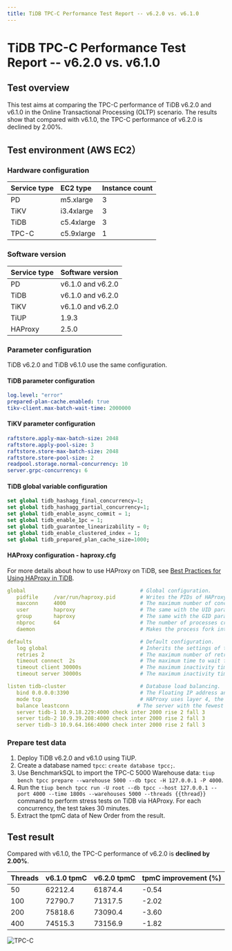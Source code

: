 ```yaml
---
title: TiDB TPC-C Performance Test Report -- v6.2.0 vs. v6.1.0
---
```


# TiDB TPC-C Performance Test Report -- v6.2.0 vs. v6.1.0

## Test overview

This test aims at comparing the TPC-C performance of TiDB v6.2.0 and v6.1.0 in the Online Transactional Processing (OLTP) scenario. The results show that compared with v6.1.0, the TPC-C performance of v6.2.0 is declined by 2.00%.

## Test environment (AWS EC2）

### Hardware configuration

| Service type | EC2 type | Instance count |
|:----------|:----------|:----------|
| PD        | m5.xlarge |     3     |
| TiKV      | i3.4xlarge|     3     |
| TiDB      | c5.4xlarge|     3     |
| TPC-C  | c5.9xlarge|     1     |

### Software version

| Service type | Software version  |
| :----------- | :---------------- |
| PD           | v6.1.0 and v6.2.0 |
| TiDB         | v6.1.0 and v6.2.0 |
| TiKV         | v6.1.0 and v6.2.0 |
| TiUP         | 1.9.3             |
| HAProxy      | 2.5.0             |

### Parameter configuration

TiDB v6.2.0 and TiDB v6.1.0 use the same configuration.

#### TiDB parameter configuration


```yaml
log.level: "error"
prepared-plan-cache.enabled: true
tikv-client.max-batch-wait-time: 2000000
```

#### TiKV parameter configuration


```yaml
raftstore.apply-max-batch-size: 2048
raftstore.apply-pool-size: 3
raftstore.store-max-batch-size: 2048
raftstore.store-pool-size: 2
readpool.storage.normal-concurrency: 10
server.grpc-concurrency: 6
```

#### TiDB global variable configuration


```sql
set global tidb_hashagg_final_concurrency=1;
set global tidb_hashagg_partial_concurrency=1;
set global tidb_enable_async_commit = 1;
set global tidb_enable_1pc = 1;
set global tidb_guarantee_linearizability = 0;
set global tidb_enable_clustered_index = 1;
set global tidb_prepared_plan_cache_size=1000;
```

#### HAProxy configuration - haproxy.cfg

For more details about how to use HAProxy on TiDB, see [Best Practices for Using HAProxy in TiDB](/best-practices/haproxy-best-practices.md).


```yaml
global                                     # Global configuration.
   pidfile     /var/run/haproxy.pid        # Writes the PIDs of HAProxy processes into this file.
   maxconn     4000                        # The maximum number of concurrent connections for a single HAProxy process.
   user        haproxy                     # The same with the UID parameter.
   group       haproxy                     # The same with the GID parameter. A dedicated user group is recommended.
   nbproc      64                          # The number of processes created when going daemon. When starting multiple processes to forward requests, ensure that the value is large enough so that HAProxy does not block processes.
   daemon                                  # Makes the process fork into background. It is equivalent to the command line "-D" argument. It can be disabled by the command line "-db" argument.

defaults                                   # Default configuration.
   log global                              # Inherits the settings of the global configuration.
   retries 2                               # The maximum number of retries to connect to an upstream server. If the number of connection attempts exceeds the value, the backend server is considered unavailable.
   timeout connect  2s                     # The maximum time to wait for a connection attempt to a backend server to succeed. It should be set to a shorter time if the server is located on the same LAN as HAProxy.
   timeout client 30000s                   # The maximum inactivity time on the client side.
   timeout server 30000s                   # The maximum inactivity time on the server side.

listen tidb-cluster                        # Database load balancing.
   bind 0.0.0.0:3390                       # The Floating IP address and listening port.
   mode tcp                                # HAProxy uses layer 4, the transport layer.
   balance leastconn                      # The server with the fewest connections receives the connection. "leastconn" is recommended where long sessions are expected, such as LDAP, SQL and TSE, rather than protocols using short sessions, such as HTTP. The algorithm is dynamic, which means that server weights might be adjusted on the fly for slow starts for instance.
   server tidb-1 10.9.18.229:4000 check inter 2000 rise 2 fall 3       # Detects port 4000 at a frequency of once every 2000 milliseconds. If it is detected as successful twice, the server is considered available; if it is detected as failed three times, the server is considered unavailable.
   server tidb-2 10.9.39.208:4000 check inter 2000 rise 2 fall 3
   server tidb-3 10.9.64.166:4000 check inter 2000 rise 2 fall 3
```

### Prepare test data

1. Deploy TiDB v6.2.0 and v6.1.0 using TiUP.
2. Create a database named `tpcc`: `create database tpcc;`.
3. Use BenchmarkSQL to import the TPC-C 5000 Warehouse data: `tiup bench tpcc prepare --warehouse 5000 --db tpcc -H 127.0.0.1 -P 4000`.
4. Run the `tiup bench tpcc run -U root --db tpcc --host 127.0.0.1 --port 4000 --time 1800s --warehouses 5000 --threads {{thread}}` command to perform stress tests on TiDB via HAProxy. For each concurrency, the test takes 30 minutes.
5. Extract the tpmC data of New Order from the result.

## Test result

Compared with v6.1.0, the TPC-C performance of v6.2.0 is **declined by 2.00%**.

| Threads | v6.1.0 tpmC | v6.2.0 tpmC | tpmC improvement (%) |
| :------ | :---------- | :---------- | :------------ |
| 50      | 62212.4     | 61874.4     | -0.54         |
| 100     | 72790.7     | 71317.5     | -2.02         |
| 200     | 75818.6     | 73090.4     | -3.60         |
| 400     | 74515.3     | 73156.9     | -1.82         |

![TPC-C](https://download.pingcap.com/images/docs/tpcc_v610_vs_v620.png)
